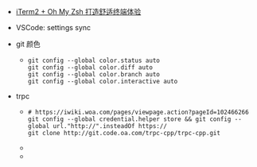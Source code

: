 * [iTerm2 + Oh My Zsh 打造舒适终端体验](https://www.jianshu.com/p/9c3439cc3bdb)

* VSCode: settings sync

* git  颜色

  * ```
    git config --global color.status auto  
    git config --global color.diff auto  
    git config --global color.branch auto  
    git config --global color.interactive auto
    ```

  
  
  
  
  
  
  
  
  
* trpc 

  * ```
    # https://iwiki.woa.com/pages/viewpage.action?pageId=102466266
    git config --global credential.helper store && git config --global url."http://".insteadOf https:// 
    git clone http://git.code.oa.com/trpc-cpp/trpc-cpp.git
    ```

  * 

  * 